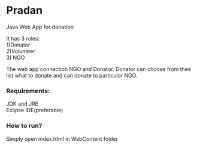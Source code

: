# Pradan
 Java Web App for donation
 
 It has 3 roles:  
 1)Donator  
 2)Volunteer  
 3) NGO
 
 The web app connection NGO and Donator. Donator can choose from thee list what to donate and can donate to particular NGO.
 
 ### Requirements:
 
 JDK and JRE  
 Eclipse IDE(preferable)
 
 ### How to run?
 
 Simply open index.html in WebContent folder
